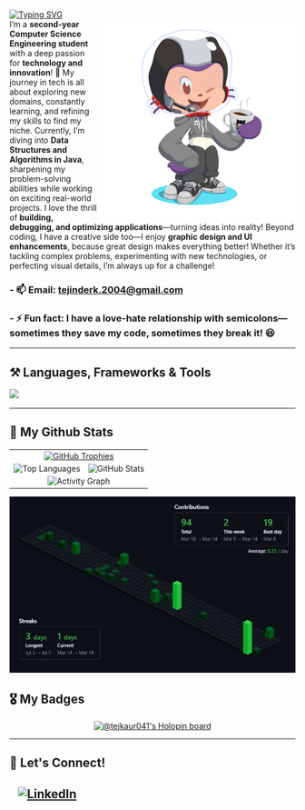
<br>

[![Typing SVG](https://readme-typing-svg.herokuapp.com?font=Noto+Sans+Display&weight=600&size=40&pause=600&color=F7F7F7&background=FFFFFF00&vCenter=true&random=false&width=503&height=65&lines=Hey+there+%F0%9F%91%8B!;I+am+Tejinder+Kaur;A+Tech+Explorer+%F0%9F%9A%80;Finding+My+Niche)](https://git.io/typing-svg)  
<img align="right" alt="Tejinder's Avatar" width="350px" src="tej_octocat.png" >
I’m a **second-year Computer Science Engineering student** with a deep passion for **technology and innovation**! 🚀 My journey in tech is all about exploring new domains, constantly learning, and refining my skills to find my niche. Currently, I’m diving into **Data Structures and Algorithms in Java**, sharpening my problem-solving abilities while working on exciting real-world projects. I love the thrill of **building, debugging, and optimizing applications**—turning ideas into reality! Beyond coding, I have a creative side too—I enjoy **graphic design and UI enhancements**, because great design makes everything better! Whether it’s tackling complex problems, experimenting with new technologies, or perfecting visual details, I’m always up for a challenge!



### - 📫 Email: **tejinderk.2004@gmail.com**  
### - ⚡ Fun fact: **I have a love-hate relationship with semicolons—sometimes they save my code, sometimes they break it! 😆**  


---

## ⚒️ Languages, Frameworks & Tools  
<p>
  <img src="https://skillicons.dev/icons?i=react,next,bootstrap,html,css,vscode,github,git,nodejs,postman,python,javascript,c,cpp,ubuntu,java" />
</p>

---

## 📝 My Github Stats
<table>
  <tr>
    <td colspan="2" align="center">
      <a href="https://github.com/ryo-ma/github-profile-trophy">
        <img src="https://github-profile-trophy.vercel.app/?username=Tejkaur04&theme=dracula" alt="GitHub Trophies" />
      </a>
    </td>
  </tr>
  <tr>
    <td align="center">
      <img src="https://github-readme-stats.vercel.app/api/top-langs?username=Tejkaur04&show_icons=true&locale=en&layout=donut&theme=radical" alt="Top Languages" />
    </td>
    <td align="center">
      <img src="https://github-readme-stats.vercel.app/api?username=Tejkaur04&show_icons=true&locale=en&theme=algolia" alt="GitHub Stats" />
    </td>
  </tr>
  <tr>
    <td colspan="2" align="center">
   <img src="https://github-readme-activity-graph.vercel.app/graph?username=Tejkaur04&radius=16&theme=high-contrast&area=true&order=5&custom_title=Activity%20Contributions%20Graph&line=00ff00&area_color=005f99&bg_color=000000&hide_border=true" alt="Activity Graph" />
    </td>
  </tr>
</table>


<p align="center">
    <img src="contributions.jpg" alt="my github contributions">
  </a>
</p>



## 🎖️ My Badges  
<p align="center">
  <a href="https://holopin.io/@tejkaur041">
    <img src="https://holopin.me/tejkaur041" alt="@tejkaur041's Holopin board">
  </a>
</p>

---

## 🤝 Let's Connect!  
<!--<a href="https://your-portfolio-link.com" target="_blank">
    <img src="https://img.shields.io/badge/Portfolio-%23000000.svg?style=for-the-badge&logo=web&logoColor=white" alt="Portfolio">
</a>-->
&nbsp;&nbsp;
<a href="https://www.linkedin.com/in/tejinder-kaur-a9b19828a/" target="_blank">
    <img src="https://img.shields.io/badge/LinkedIn-%230077B5.svg?style=for-the-badge&logo=linkedin&logoColor=white" alt="LinkedIn">
</a>
---

<!--## Hi there 👋
# ✨ Hey there, I'm Tejinder! 👋  
 

## 😃 About Me  
- 🎓 Pursuing **Computer Science Engineering (CSE)** (2nd Year).  
- 🔥 Passionate about **learning new technologies** and **exploring domains**.  
- 🏗️ Building cool stuff, one **commit** at a time!  
- 💻 Currently focused on **Data Structures & Algorithms in Java**.  
- 🎨 Occasionally lost in **graphic design & UI tweaks**.-->  
<!--
**Tejkaur04/Tejkaur04** is a ✨ _special_ ✨ repository because its `README.md` (this file) appears on your GitHub profile.

Here are some ideas to get you started:

- 🔭 I’m currently working on ...
- 🌱 I’m currently learning ...
- 👯 I’m looking to collaborate on ...
- 🤔 I’m looking for help with ...
- 💬 Ask me about ...
- 📫 How to reach me: ...
- 😄 Pronouns: ...
- ⚡ Fun fact: ...
-->
